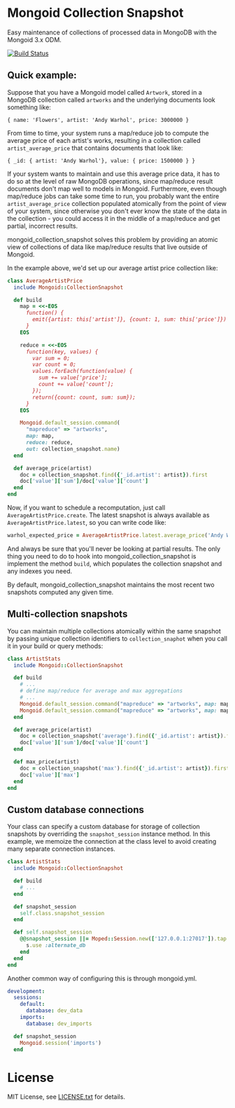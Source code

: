 Mongoid Collection Snapshot
===========================

Easy maintenance of collections of processed data in MongoDB with the Mongoid 3.x ODM.

[![Build Status](https://travis-ci.org/aaw/mongoid_collection_snapshot.svg)](https://travis-ci.org/aaw/mongoid_collection_snapshot)

Quick example:
--------------

Suppose that you have a Mongoid model called `Artwork`, stored
in a MongoDB collection called `artworks` and the underlying documents
look something like:

    { name: 'Flowers', artist: 'Andy Warhol', price: 3000000 }

From time to time, your system runs a map/reduce job to compute the
average price of each artist's works, resulting in a collection called
`artist_average_price` that contains documents that look like:

    { _id: { artist: 'Andy Warhol'}, value: { price: 1500000 } }

If your system wants to maintain and use this average price data, it has
to do so at the level of raw MongoDB operations, since
map/reduce result documents don't map well to models in Mongoid.
Furthermore, even though map/reduce jobs can take some time to run, you probably
want the entire `artist_average_price` collection populated atomically
from the point of view of your system, since otherwise you don't ever
know the state of the data in the collection - you could access it in
the middle of a map/reduce and get partial, incorrect results.

mongoid_collection_snapshot solves this problem by providing an atomic
view of collections of data like map/reduce results that live outside
of Mongoid.

In the example above, we'd set up our average artist price collection like:

``` ruby
class AverageArtistPrice
  include Mongoid::CollectionSnapshot

  def build
    map = <<-EOS
      function() {
        emit({artist: this['artist']}, {count: 1, sum: this['price']})
      }
    EOS

    reduce = <<-EOS
      function(key, values) {
        var sum = 0;
        var count = 0;
        values.forEach(function(value) {
          sum += value['price'];
          count += value['count'];
        });
        return({count: count, sum: sum});
      }
    EOS

    Mongoid.default_session.command(
      "mapreduce" => "artworks",
      map: map,
      reduce: reduce,
      out: collection_snapshot.name)
  end

  def average_price(artist)
    doc = collection_snapshot.find({'_id.artist': artist}).first
    doc['value']['sum']/doc['value']['count']
  end
end
```

Now, if you want
to schedule a recomputation, just call `AverageArtistPrice.create`. The latest
snapshot is always available as `AverageArtistPrice.latest`, so you can write
code like:

``` ruby
warhol_expected_price = AverageArtistPrice.latest.average_price('Andy Warhol')
```

And always be sure that you'll never be looking at partial results. The only
thing you need to do to hook into mongoid_collection_snapshot is implement the
method `build`, which populates the collection snapshot and any indexes you need.

By default, mongoid_collection_snapshot maintains the most recent two snapshots
computed any given time.

Multi-collection snapshots
--------------------------

You can maintain multiple collections atomically within the same snapshot by
passing unique collection identifiers to ``collection_snaphot`` when you call it
in your build or query methods:

``` ruby
class ArtistStats
  include Mongoid::CollectionSnapshot

  def build
    # ...
    # define map/reduce for average and max aggregations
    # ...
    Mongoid.default_session.command("mapreduce" => "artworks", map: map_avg, reduce: reduce_avg, out: collection_snapshot('average'))
    Mongoid.default_session.command("mapreduce" => "artworks", map: map_max, reduce: reduce_max, out: collection_snapshot('max'))
  end

  def average_price(artist)
    doc = collection_snapshot('average').find({'_id.artist': artist}).first
    doc['value']['sum']/doc['value']['count']
  end

  def max_price(artist)
    doc = collection_snapshot('max').find({'_id.artist': artist}).first
    doc['value']['max']
  end
end
```

Custom database connections
---------------------------

Your class can specify a custom database for storage of collection snapshots by overriding the `snapshot_session` instance method. In this example, we memoize the connection at the class level to avoid creating many separate connection instances.

```ruby
class ArtistStats
  include Mongoid::CollectionSnapshot

  def build
    # ...
  end

  def snapshot_session
    self.class.snapshot_session
  end

  def self.snapshot_session
    @@snapshot_session ||= Moped::Session.new(['127.0.0.1:27017']).tap do |s|
      s.use :alternate_db
    end
  end
end
```

Another common way of configuring this is through mongoid.yml.

```yaml
development:
  sessions:
    default:
      database: dev_data
    imports:
      database: dev_imports
```

```ruby
  def snapshot_session
    Mongoid.session('imports')
  end
```

License
=======

MIT License, see [LICENSE.txt](https://github.com/aaw/mongoid_collection_snapshot/blob/master/LICENSE.txt) for details.
